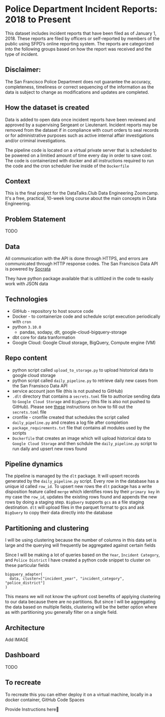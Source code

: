 # Police Department Incident Reports: 2018 to Present

This dataset includes incident reports that have been filed as of January 1, 2018. These reports are filed by officers or self-reported by members of the public using SFPD’s online reporting system. The reports are categorized into the following groups based on how the report was received and the type of incident. 

## Disclaimer: 

The San Francisco Police Department does not guarantee the accuracy, completeness, timeliness or correct sequencing of the information as the data is subject to change as modifications and updates are completed.

## How the dataset is created

Data is added to open data once incident reports have been reviewed and approved by a supervising Sergeant or Lieutenant. Incident reports may be removed from the dataset if in compliance with court orders to seal records or for administrative purposes such as active internal affair investigations and/or criminal investigations.

The pipeline code is located on a virtual private server that is scheduled to be powered on a limitied amount of time every day in order to save cost. The code is containerized with docker and all instructions required to run the code and the cron scheduler live inside of the `Dockerfile`

## Context
This is the final project for the DataTalks.Club Data Engineering Zoomcamp. It's a free, practical, 10-week long course about the main concepts in Data Engineering.

## Problem Statement
TODO


## Data
All communication with the API is done through HTTPS, and errors are communicated through HTTP response codes. The San Francisco Data API is powered by [Socrata](https://dev.socrata.com/)


They have python package available that is utiltlized in the code to easily work with JSON data

## Technologies
 - GitHub - repository to host source code
 - Docker - to containerize code and schedule script execution periodically with `cron`
 - python `3.10.0`
    - pandas, sodapy, dlt, google-cloud-bigquery-storage
- dbt core for data tranformation
- Google Cloud: Google Cloud storage, BigQuery, Compute engine (VM)

## Repo content
 - python script called `upload_to_storage.py` to upload historical data to google cloud storage
 - python script called `daily_pipeline.py` to retrieve daily new cases from the San Fransisco Data API
 - service account json file (this is not pushed to GitHub)
 - `.dlt` directory that contains a `secrets.toml` file to authorize sending data to `Google Cloud Storage` and `BigQuery` (this file is also not pushed to GitHub).
Please see [these](https://dlthub.com/docs/dlt-ecosystem/destinations/bigquery) instructions on how to fill out the `secrets.toml` file
 - cronfile - cronfile created that schedules the script called `daily_pipeline.py` and creates a log file after completion
 - `package_requirements.txt` file that contains all modules used by the scripts
 - `Dockerfile` that creates an image which will upload historical data to `Google Cloud Storage` and then schdule the `daily_pipeline.py` script to run daily and upsert new rows found

## Pipeline dynamics
 The pipeline is managed by the `dlt` package. It will upsert records generated by the `daily_pipeline.py` script. Every row in the database has a unique id called `row_id`. To upsert new rows the `dlt` package has a write disposition feature called `merge` which identifies rows by their `primary key` in my case the `row_id`, updates the existing rows found and appends the new rows by doing a staging step. `BigQuery` supports `gcs` as a file staging destination. `dlt` will upload files in the parquet format to gcs and ask `BigQuery` to copy their data directly into the database

 ## Partitioning and clustering
  I will be using clustering because the number of columns in this data set is large and the querying will frequently be aggregated against certain fields

  Since I will be making a lot of queries based on the `Year`, `Incident Category`, and `Police District` I have created a python code snippet to cluster on these particular fields

  ```
bigquery_adapter(
    data, cluster=["incident_year", "incident_category", "police_district"]
)
  ```
This means we will not know the upfront cost benefits of applying clustering to our data because there are no partitions. But since I will be aggregating the data based on multiple fields, clustering will be the better option where as with partitioning you generally filter on a single field.

## Architecture
Add IMAGE

## Dashboard
TODO

## To recreate
To recreate this you can either deploy it on a virtual machine, locally in a docker container, GitHub Code Spaces

Provide Instructions here🚀